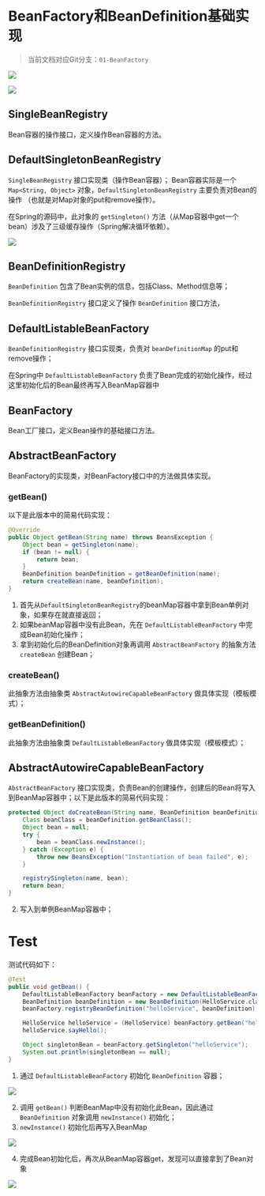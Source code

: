 
# BeanFactory和BeanDefinition基础实现

> 当前文档对应Git分支：`01-BeanFactory`

![](imgs/MIK-Jq83Ca.png)

![](imgs/MIK-1tIhE6.png)

## SingleBeanRegistry<interface>

Bean容器的操作接口，定义操作Bean容器的方法。

## DefaultSingletonBeanRegistry

`SingleBeanRegistry` 接口实现类（操作Bean容器）；
Bean容器实际是一个 `Map<String, Object>` 对象，`DefaultSingletonBeanRegistry` 主要负责对Bean的操作
（也就是对Map对象的put和remove操作）。

在Spring的源码中，此对象的 `getSingleton()` 方法（从Map容器中get一个bean）涉及了三级缓存操作（Spring解决循环依赖）。

![](imgs/MIK-SnembD.png)

## BeanDefinitionRegistry<interface>

`BeanDefinition` 包含了Bean实例的信息，包括Class、Method信息等；

`BeanDefinitionRegistry` 接口定义了操作 `BeanDefinition` 接口方法，

## DefaultListableBeanFactory

`BeanDefinitionRegistry` 接口实现类，负责对 `beanDefinitionMap` 的put和remove操作；

在Spring中 `DefaultListableBeanFactory` 负责了Bean完成的初始化操作，经过这里初始化后的Bean最终再写入BeanMap容器中

## BeanFactory<interface>

Bean工厂接口，定义Bean操作的基础接口方法。

## AbstractBeanFactory

BeanFactory的实现类，对BeanFactory接口中的方法做具体实现。

### getBean()

以下是此版本中的简易代码实现：

```java
@Override
public Object getBean(String name) throws BeansException {
    Object bean = getSingleton(name);
    if (bean != null) {
        return bean;
    }
    BeanDefinition beanDefinition = getBeanDefinition(name);
    return createBean(name, beanDefinition);
}
```

1. 首先从`DefaultSingletonBeanRegistry`的beanMap容器中拿到Bean单例对象，如果存在就直接返回；
2. 如果beanMap容器中没有此Bean，先在 `DefaultListableBeanFactory` 中完成Bean初始化操作；
3. 拿到初始化后的BeanDefinition对象再调用 `AbstractBeanFactory` 的抽象方法 `createBean` 创建Bean；

### createBean() 

此抽象方法由抽象类 `AbstractAutowireCapableBeanFactory` 做具体实现（模板模式）；

### getBeanDefinition()

此抽象方法由抽象类 `DefaultListableBeanFactory` 做具体实现（模板模式）；

## AbstractAutowireCapableBeanFactory

`AbstractBeanFactory` 接口实现类，负责Bean的创建操作，创建后的Bean将写入到BeanMap容器中；以下是此版本的简易代码实现：

```java
protected Object doCreateBean(String name, BeanDefinition beanDefinition) {
    Class beanClass = beanDefinition.getBeanClass();
    Object bean = null;
    try {
        bean = beanClass.newInstance();
    } catch (Exception e) {
        throw new BeansException("Instantiation of bean failed", e);
    }

    registrySingleton(name, bean);
    return bean;
}
```


2. 写入到单例BeanMap容器中；

# Test

测试代码如下：

```java
@Test
public void getBean() {
    DefaultListableBeanFactory beanFactory = new DefaultListableBeanFactory();
    BeanDefinition beanDefinition = new BeanDefinition(HelloService.class);
    beanFactory.registryBeanDefinition("helloService", beanDefinition);

    HelloService helloService = (HelloService) beanFactory.getBean("helloService");
    helloService.sayHello();

    Object singletonBean = beanFactory.getSingleton("helloService");
    System.out.println(singletonBean == null);
}
```

1. 通过 `DefaultListableBeanFactory` 初始化 `BeanDefinition` 容器；

![](imgs/MIK-hSf5g0.png)

2. 调用 `getBean()` 判断BeanMap中没有初始化此Bean，因此通过 `BeanDefinition` 对象调用 `newInstance()` 初始化；
3. `newInstance()` 初始化后再写入BeanMap

![](imgs/MIK-RascOE.png)

4. 完成Bean初始化后，再次从BeanMap容器get，发现可以直接拿到了Bean对象

![](imgs/MIK-sjJPJc.png)



